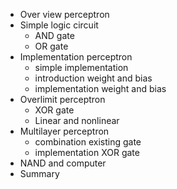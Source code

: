 - Over view perceptron
- Simple logic circuit
	- AND gate
    - OR gate
- Implementation perceptron
    - simple implementation
    - introduction weight and bias
    - implementation weight and bias
- Overlimit perceptron
    - XOR gate
    - Linear and nonlinear
- Multilayer perceptron
    - combination existing gate
    - implementation XOR gate
- NAND and computer
- Summary
